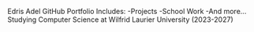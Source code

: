 Edris Adel GitHub Portfolio
Includes:
  -Projects 
  -School Work
  -And more...
Studying Computer Science at Wilfrid Laurier University (2023-2027)
